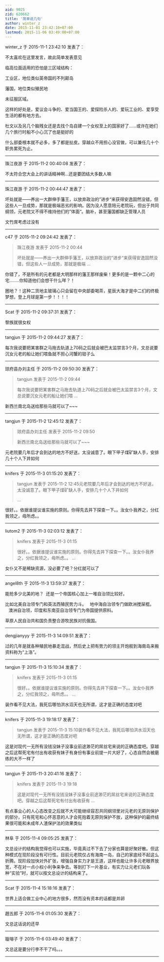```yaml
---
aid: 9025
zid: 620662
title: '简单说几句'
author: winter_z
date: 2015-11-01 23:42:10+07:00
lastmod: 2015-11-06 03:49:00+07:00
---
```


winter_z 于 2015-11-1 23:42:10 发表了：

不太喜欢在这里发言，故此简单发表意见

临高位面适用的恐怕是三区域结构：

工业区，地位类似英帝国的不列颠岛

藩国，地位类似殖民地

未征服区域。

这样的好处是，爱议会斗争的、爱当国王的、爱探险杀人的、爱玩工业的、爱享受生活的都有地方去。

杜文以及另几个脑残女还是去找个岛自建一个女权至上的国家好了……或许在她们几个旅行时船不小心沉了也是挺好的

什么部委根本就不必多，多了都是扯皮。穿越众不用担心没官做，可以兼任几十个职务累死为止。

---------

珠江夜游 于 2015-11-2 00:40:08 发表了：

不太符合您大会上的讲话精神啊...还是要团结大多数人嘛

---------

珠江夜游 于 2015-11-2 00:44:47 发表了：

坏处就是——养出一大群伸手藩王，以放弃政治的”进步“来获得安逸固然没错，但这些人一旦成势，那就是极端恶劣的影响。因为没人愿意陪元老院玩，但出于共同纲领，元老院又不得不维持他们的”体面“。脑补，甚至藩国都缺乏管理人员

文竹席考虑过没有

---------

c47 于 2015-11-2 09:24:42 发表了：

> 珠江夜游 发表于 2015-11-2 00:44
> 
> 坏处就是——养出一大群伸手藩王，以放弃政治的”进步“来获得安逸固然没错，但这些人一旦成势，那就是极端 ...



你错了，不是所有的元老都是大明那样的藩王那样废柴！更多的是一颗中二心的宅........你知道他们会想干什么咩？！

圈地？！这种二货地主玻璃心只会留在中央部委喝茶，星辰大海才是中二们的终极梦想，登上月球是第一步！！！！

---------

Scat 于 2015-11-2 09:37:31 发表了：

黎族就很女权

---------

tangjun 于 2015-11-2 09:44:27 发表了：

每次我说要把某害群之马拖去轨道上70码之后就会被巴太监禁言3个月，文总说要沉女元老的船让她们喂鱼就不担心河蟹的钳子么

---------

琼府县办刘主任 于 2015-11-2 09:50:30 发表了：

> tangjun 发表于 2015-11-2 09:44
> 
> 每次我说要把某害群之马拖去轨道上70码之后就会被巴太监禁言3个月，文总说要沉女元老的船让她们喂 ...



新西兰南北岛送给那些马就可以了~~~

---------

tangjun 于 2015-11-2 12:45:12 发表了：

> 琼府县办刘主任 发表于 2015-11-2 09:50
> 
> 新西兰南北岛送给那些马就可以了~~~



元老院要几年后才会到达的地方不好送，太没诚意了。眼下甲子煤矿缺人手，安排几十个人下井如何

---------

knifers 于 2015-11-3 01:15:20 发表了：

> tangjun 发表于 2015-11-2 12:45元老院要几年后才会到达的地方不好送，太没诚意了。眼下甲子煤矿缺人手，安排几十个人下井如何
> 
> ...



很好。。依据谁提议谁实施的原则。你得先去井下探查一下。。汝女仆我养之，分红我领之，毋所虑。。

---------

liutom2 于 2015-11-3 02:03:12 发表了：

> knifers 发表于 2015-11-3 01:15
> 
> 很好。。依据谁提议谁实施的原则。你得先去井下探查一下。。汝女仆我养之，分红我领之，毋所虑。。 ...



女仆又不是稀缺资源，没必要了吧？分红就可以了

---------

angel8th 于 2015-11-3 13:59:37 发表了：

能抢多少北美的地？  还是一个帝国核心加上一堆自治领比较好。

比如北美自治领专门和英法西殖民势力斗。   地中海自治领专门做欧洲搅屎棍。     澳洲自治领，印度和东南亚自治领专门为帝国提供原料。 

草原人民自治共和国负责整合游牧民族对抗俄国。

---------

dengjianyyy 于 2015-11-3 14:09:51 发表了：

过的几年是就各种殖民地暴走混战，然后史上把有势力的领主开炮舰到海南岛来搬资料称为“上洛”。

---------

tangjun 于 2015-11-3 15:10:34 发表了：

> knifers 发表于 2015-11-3 01:15
> 
> 很好。。依据谁提议谁实施的原则。你得先去井下探查一下。。汝女仆我养之，分红我领之，毋所虑。。 ...



装作看不见大法，我死后哪怕洪水滔天也无所谓，这才是正确的态度对吧

---------

knifers 于 2015-11-3 19:18:17 发表了：

> tangjun 发表于 2015-11-3 15:10装作看不见大法，我死后哪怕洪水滔天也无所谓，这才是正确的态度对吧



这是对现代一无所有没钱没妹子没事业前途渺茫的屌丝宅来说的正确态度吧。穿越之后这帮死宅有付出有收获有妹子有身份有事业前提一片大好了，心态自然会被磨练的大不一样了

---------

tangjun 于 2015-11-3 20:41:16 发表了：

> knifers 发表于 2015-11-3 19:18
> 
> 这是对现代一无所有没钱没妹子没事业前途渺茫的屌丝宅来说的正确态度吧。穿越之后这帮死宅有付出有收获有 ...



有点事业心的人心态改变之后就不大可能继续容忍共同纲领里对元老的无原则保护的部分，只有死宅和心怀恶意的人才会死抱着无原则保护不放，这种保护的最终结果很可能和未成年人渣保护法的效果类似

---------

林阜 于 2015-11-4 09:05:25 发表了：

文总设计的结构我觉得也可以实施，毕竟真过不下去了分家也算是好聚好散。但这种模式在现阶段没有可行性。目前元老院仅占有海南一岛，自己的家底经不起这么折腾。现阶段加快对外扩张，增强自身实力才是王道，这样也能让许多元老眼界放宽，不在对一点小权小利争来争去。等到打下一片基业，有实力让元老们玩各种“实验”时，就可以按文总设计的结构来了。

---------

Scat 于 2015-11-4 15:18:16 发表了：

世界上适合做工业中心的地方很多，然而没有资本的话都是并卵

---------

趙五郎 于 2015-11-6 01:05:30 发表了：

文总这话说的还早

---------

璇瑢子 于 2015-11-6 03:49:40 发表了：

文总这是要分行李不干了吗。。。

---------

